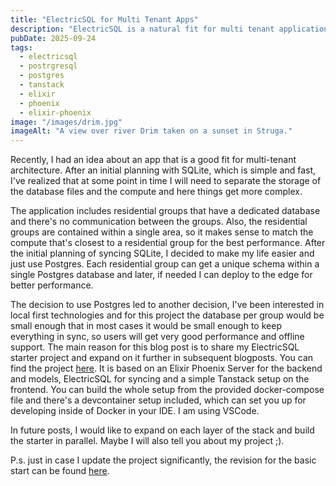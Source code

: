 ```yaml
---
title: "ElectricSQL for Multi Tenant Apps"
description: "ElectricSQL is a natural fit for multi tenant applications"
pubDate: 2025-09-24
tags:
  - electricsql
  - postrgresql
  - postgres
  - tanstack
  - elixir
  - phoenix
  - elixir-phoenix
image: "/images/drim.jpg"
imageAlt: "A view over river Drim taken on a sunset in Struga."
---
```


Recently, I had an idea about an app that is a good fit for multi-tenant architecture. After an initial planning with SQLite, which is simple and fast, I've realized that at some point in time I will need to separate the storage of the database files and the compute and here things get more complex.

The application includes residential groups that have a dedicated database and there's no communication between the groups. Also, the residential groups are contained within a single area, so it makes sense to match the compute that's closest to a residential group for the best performance. After the initial planning of syncing SQLite, I decided to make my life easier and just use Postgres. Each residential group can get a unique schema within a single Postgres database and later, if needed I can deploy to the edge for better performance.

The decision to use Postgres led to another decision, I've been interested in local first technologies and for this project the database per group would be small enough that in most cases it would be small enough to keep everything in sync, so users will get very good performance and offline support. The main reason for this blog post is to share my ElectricSQL starter project and expand on it further in subsequent blogposts. You can find the project [here](https://github.com/bzhr/multi_tenant_electricsql). It is based on an Elixir Phoenix Server for the backend and models, ElectricSQL for syncing and a simple Tanstack setup on the frontend. You can build the whole setup from the provided docker-compose file and there's a devcontainer setup included, which can set you up for developing inside of Docker in your IDE. I am using VSCode.

In future posts, I would like to expand on each layer of the stack and build the starter in parallel. Maybe I will also tell you about my project ;).

P.s. just in case I update the project significantly, the revision for the basic start can be found [here](https://github.com/bzhr/multi_tenant_electricsql/commit/d75c7de0d22f92246e02262b2388d04159b8ef8b).
